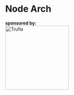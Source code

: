 # Node Arch

<b>sponsored by:</b><br>
<a href="https://www.trufla.com/"><img src="https://www.trufla.com/img/logo.png" alt="Trufla" width="200"/></a>